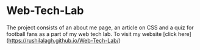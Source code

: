 # Web-Tech-Lab
  The project consists of an about me page, an article on CSS and a quiz for football fans as a part of my web tech lab.
 To visit my website [click here] (https://rushilalagh.github.io/Web-Tech-Lab/)
